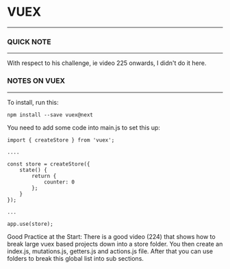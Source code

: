 # VUEX
---

### QUICK NOTE
---

With respect to his challenge, ie video 225 onwards, I didn't do it here.

### NOTES ON VUEX
---

To install, run this:
```
npm install --save vuex@next
```

You need to add some code into main.js to set this up:
```
import { createStore } from 'vuex';

....

const store = createStore({
    state() {
        return {
            counter: 0
        };
    }
});

...

app.use(store);
```

Good Practice at the Start:
There is a good video (224) that shows how to break large vuex
based projects down into a store folder.   You then create an
index.js, mutations.js, getters.js and actions.js file.   After
that you can use folders to break this global list into sub sections.


